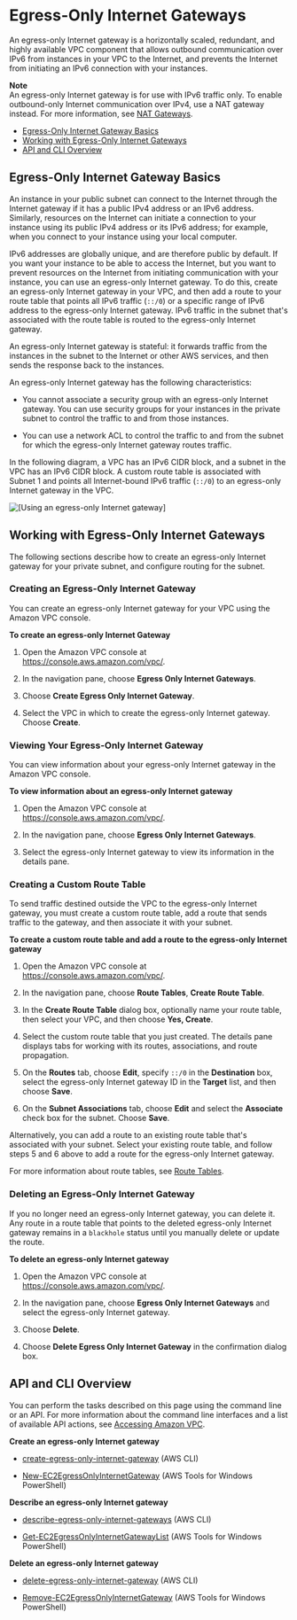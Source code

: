 # Egress\-Only Internet Gateways<a name="egress-only-internet-gateway"></a>

An egress\-only Internet gateway is a horizontally scaled, redundant, and highly available VPC component that allows outbound communication over IPv6 from instances in your VPC to the Internet, and prevents the Internet from initiating an IPv6 connection with your instances\.

**Note**  
An egress\-only Internet gateway is for use with IPv6 traffic only\. To enable outbound\-only Internet communication over IPv4, use a NAT gateway instead\. For more information, see [NAT Gateways](vpc-nat-gateway.md)\.


+ [Egress\-Only Internet Gateway Basics](#egress-only-internet-gateway-basics)
+ [Working with Egress\-Only Internet Gateways](#egress-only-internet-gateway-working-with)
+ [API and CLI Overview](#egress-only-internet-gateway-api-cli)

## Egress\-Only Internet Gateway Basics<a name="egress-only-internet-gateway-basics"></a>

An instance in your public subnet can connect to the Internet through the Internet gateway if it has a public IPv4 address or an IPv6 address\. Similarly, resources on the Internet can initiate a connection to your instance using its public IPv4 address or its IPv6 address; for example, when you connect to your instance using your local computer\.

IPv6 addresses are globally unique, and are therefore public by default\. If you want your instance to be able to access the Internet, but you want to prevent resources on the Internet from initiating communication with your instance, you can use an egress\-only Internet gateway\. To do this, create an egress\-only Internet gateway in your VPC, and then add a route to your route table that points all IPv6 traffic \(`::/0`\) or a specific range of IPv6 address to the egress\-only Internet gateway\. IPv6 traffic in the subnet that's associated with the route table is routed to the egress\-only Internet gateway\.

An egress\-only Internet gateway is stateful: it forwards traffic from the instances in the subnet to the Internet or other AWS services, and then sends the response back to the instances\.

An egress\-only Internet gateway has the following characteristics:

+ You cannot associate a security group with an egress\-only Internet gateway\. You can use security groups for your instances in the private subnet to control the traffic to and from those instances\.

+ You can use a network ACL to control the traffic to and from the subnet for which the egress\-only Internet gateway routes traffic\. 

In the following diagram, a VPC has an IPv6 CIDR block, and a subnet in the VPC has an IPv6 CIDR block\. A custom route table is associated with Subnet 1 and points all Internet\-bound IPv6 traffic \(`::/0`\) to an egress\-only Internet gateway in the VPC\.

![\[Using an egress-only Internet gateway\]](http://docs.aws.amazon.com/AmazonVPC/latest/UserGuide/images/egress-only-igw-diagram.png)

## Working with Egress\-Only Internet Gateways<a name="egress-only-internet-gateway-working-with"></a>

The following sections describe how to create an egress\-only Internet gateway for your private subnet, and configure routing for the subnet\. 

### Creating an Egress\-Only Internet Gateway<a name="egress-only-internet-gateway-create"></a>

You can create an egress\-only Internet gateway for your VPC using the Amazon VPC console\. 

**To create an egress\-only Internet Gateway**

1. Open the Amazon VPC console at [https://console\.aws\.amazon\.com/vpc/](https://console.aws.amazon.com/vpc/)\.

1. In the navigation pane, choose **Egress Only Internet Gateways**\.

1. Choose **Create Egress Only Internet Gateway**\.

1. Select the VPC in which to create the egress\-only Internet gateway\. Choose **Create**\.

### Viewing Your Egress\-Only Internet Gateway<a name="egress-only-internet-gateway-describe"></a>

You can view information about your egress\-only Internet gateway in the Amazon VPC console\.

**To view information about an egress\-only Internet gateway**

1. Open the Amazon VPC console at [https://console\.aws\.amazon\.com/vpc/](https://console.aws.amazon.com/vpc/)\.

1. In the navigation pane, choose **Egress Only Internet Gateways**\.

1. Select the egress\-only Internet gateway to view its information in the details pane\.

### Creating a Custom Route Table<a name="egress-only-internet-gateway-routing"></a>

To send traffic destined outside the VPC to the egress\-only Internet gateway, you must create a custom route table, add a route that sends traffic to the gateway, and then associate it with your subnet\. 

**To create a custom route table and add a route to the egress\-only Internet gateway**

1. Open the Amazon VPC console at [https://console\.aws\.amazon\.com/vpc/](https://console.aws.amazon.com/vpc/)\.

1. In the navigation pane, choose **Route Tables**, **Create Route Table**\.

1. In the **Create Route Table** dialog box, optionally name your route table, then select your VPC, and then choose **Yes, Create**\.

1. Select the custom route table that you just created\. The details pane displays tabs for working with its routes, associations, and route propagation\.

1. On the **Routes** tab, choose **Edit**, specify `::/0` in the **Destination** box, select the egress\-only Internet gateway ID in the **Target** list, and then choose **Save**\. 

1. On the **Subnet Associations** tab, choose **Edit** and select the **Associate** check box for the subnet\. Choose **Save**\.

Alternatively, you can add a route to an existing route table that's associated with your subnet\. Select your existing route table, and follow steps 5 and 6 above to add a route for the egress\-only Internet gateway\.

For more information about route tables, see [Route Tables](VPC_Route_Tables.md)\.

### Deleting an Egress\-Only Internet Gateway<a name="egress-only-internet-gateway-delete"></a>

If you no longer need an egress\-only Internet gateway, you can delete it\. Any route in a route table that points to the deleted egress\-only Internet gateway remains in a `blackhole` status until you manually delete or update the route\.

**To delete an egress\-only Internet gateway**

1. Open the Amazon VPC console at [https://console\.aws\.amazon\.com/vpc/](https://console.aws.amazon.com/vpc/)\.

1. In the navigation pane, choose **Egress Only Internet Gateways** and select the egress\-only Internet gateway\.

1. Choose **Delete**\.

1. Choose **Delete Egress Only Internet Gateway** in the confirmation dialog box\.

## API and CLI Overview<a name="egress-only-internet-gateway-api-cli"></a>

You can perform the tasks described on this page using the command line or an API\. For more information about the command line interfaces and a list of available API actions, see [Accessing Amazon VPC](VPC_Introduction.md#VPCInterfaces)\.

**Create an egress\-only Internet gateway**

+ [create\-egress\-only\-internet\-gateway](http://docs.aws.amazon.com/cli/latest/reference/ec2/create-egress-only-internet-gateway.html) \(AWS CLI\)

+ [New\-EC2EgressOnlyInternetGateway](http://docs.aws.amazon.com/powershell/latest/reference/items/New-EC2EgressOnlyInternetGateway.html) \(AWS Tools for Windows PowerShell\)

**Describe an egress\-only Internet gateway**

+ [describe\-egress\-only\-internet\-gateways](http://docs.aws.amazon.com/cli/latest/reference/ec2/describe-egress-only-internet-gateways.html) \(AWS CLI\)

+ [Get\-EC2EgressOnlyInternetGatewayList](http://docs.aws.amazon.com/powershell/latest/reference/items/Get-EC2EgressOnlyInternetGatewayList.html) \(AWS Tools for Windows PowerShell\)

**Delete an egress\-only Internet gateway**

+ [delete\-egress\-only\-internet\-gateway](http://docs.aws.amazon.com/cli/latest/reference/ec2/delete-egress-only-internet-gateway.html) \(AWS CLI\)

+ [Remove\-EC2EgressOnlyInternetGateway](http://docs.aws.amazon.com/powershell/latest/reference/items/Remove-EC2EgressOnlyInternetGateway.html) \(AWS Tools for Windows PowerShell\)